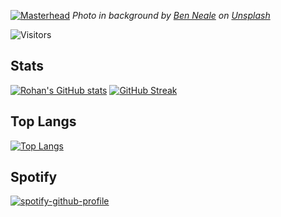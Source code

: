  [![Masterhead](https://github.com/rohan-ramakrishnan/rohan-ramakrishnan/blob/main/banner.png)](https://github.com/rohan-ramakrishnan)
 *Photo in background by <a href="https://unsplash.com/@ben_neale?utm_source=unsplash&utm_medium=referral&utm_content=creditCopyText">Ben Neale</a> on <a href="https://unsplash.com/s/photos/aesthetic?utm_source=unsplash&utm_medium=referral&utm_content=creditCopyText">Unsplash</a>*

![Visitors](https://visitor-badge.laobi.icu/badge?page_id=rohan-ramakrishnan.rohan-ramakrishnan)

## Stats
[![Rohan's GitHub stats](https://github-readme-stats.vercel.app/api?username=rohan-ramakrishnan&count_private=true&show_icons=true&theme=gotham)](https://github.com/anuraghazra/github-readme-stats)
[![GitHub Streak](https://github-readme-streak-stats.herokuapp.com/?user=rohan-ramakrishnan?theme=dark)](https://git.io/streak-stats)

## Top Langs
[![Top Langs](https://github-readme-stats.vercel.app/api/top-langs/?username=rohan-ramakrishnan&count_private=true&show_icons=true&theme=gotham&layout=compact)](https://github.com/anuraghazra/github-readme-stats)

## Spotify
[![spotify-github-profile](https://spotify-github-profile.vercel.app/api/view?uid=pzvmi5fz1dxv1pjrprp8k5nv8&cover_image=true&theme=compact)](https://spotify-github-profile.vercel.app/api/view?uid=pzvmi5fz1dxv1pjrprp8k5nv8&redirect=true)

<!---
rohan-ramakrishnan/rohan-ramakrishnan is a ✨ special ✨ repository because its `README.md` (this file) appears on your GitHub profile.
You can click the Preview link to take a look at your changes.
--->
